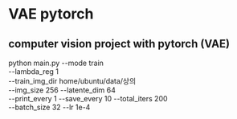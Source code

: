 # VAE pytorch
## computer vision project with pytorch (VAE)

python main.py --mode train \
               --lambda_reg 1 \
               --train_img_dir home/ubuntu/data/상의 \
               --img_size 256 --latente_dim 64\
               --print_every 1 --save_every 10 --total_iters 200\
               --batch_size 32 --lr 1e-4
               
 
